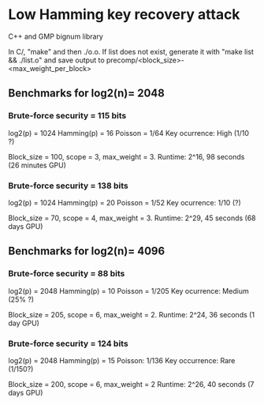 # Low Hamming key recovery attack

C++ and GMP bignum library

In C/, "make" and then ./o.o. If list does not exist, generate it with "make list && ./list.o" and save output to precomp/<block_size>-<max_weight_per_block>


## Benchmarks for log2(n)= 2048

### Brute-force security = 115 bits
log2(p) = 1024
Hamming(p) = 16
Poisson = 1/64
Key ocurrence: High (1/10 ?)

Block_size = 100, scope = 3, max_weight = 3.
Runtime: 2^16, 98 seconds (26 minutes GPU)

### Brute-force security = 138 bits
log2(p) = 1024
Hamming(p) = 20
Poisson = 1/52
Key ocurrence: 1/10 (?)

Block_size = 70, scope = 4, max_weight = 3.
Runtime: 2^29, 45 seconds (68 days GPU)


## Benchmarks for log2(n)= 4096

### Brute-force security = 88 bits
log2(p) = 2048
Hamming(p) = 10
Poisson = 1/205
Key ocurrence: Medium (25% ?)

Block_size = 205, scope = 6, max_weight = 2.
Runtime: 2^24, 36 seconds (1 day GPU)

### Brute-force security = 124 bits
log2(p) = 2048
Hamming(p) = 15
Poisson: 1/136
Key occurrence: Rare (1/150?)

Block_size = 200, scope = 6, max_weight = 2
Runtime: 2^26, 40 seconds (7 days GPU)


